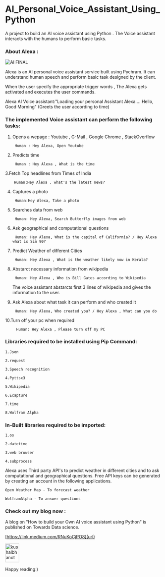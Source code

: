 # AI_Personal_Voice_Assistant_Using_Python

A project to build an AI voice assistant using Python . The Voice assistant interacts with the humans to perform basic tasks.


### About Alexa :

![AI FINAL](https://user-images.githubusercontent.com/51138087/93668051-f7c4af00-fa3e-11ea-9b17-5913e954795f.png)


Alexa is an AI personal voice assistant service built using Pychram. It can understand human speech and perform basic task designed by the client.

When the user specify the appropriate trigger words , The Alexa gets activated and executes the user commands.


Alexa AI Voice assistant:"Loading your personal Assistant Alexa....
                          Hello, Good Morning" (Greets the user according to time)



### The implemented Voice assistant can perform the following tasks:


1. Opens a wepage : Youtube , G-Mail , Google Chrome , StackOverflow 
	
	
		Human : Hey Alexa, Open Youtube
		
		
2. Predicts time 
	
	
		Human : Hey Alexa , What is the time
		
		
3.Fetch Top headlines from Times of India
	
         
		Human:Hey Alexa , what's the latest news?
		
		
4. Captures a photo
	
  		
		Human:Hey Alexa, Take a photo
		
		
5. Searches data from web
	
   		
		Human: Hey Alexa, Search Butterfly images from web
		
		
6. Ask geographical and computational questions
	
  	 	
		Human: Hey Alexa, What is the capital of California? / Hey Alexa what is Sin 90?
		
		
7. Predict Weather of different Cities
   		
	
		Human: Hey Alexa , What is the weather likely now in Kerala?
		
	
8. Abstarct necessary information from wikipedia
	
   		
		Human: Hey Alexa , Who is Bill Gates according to Wikipedia
		
		
   The voice assistant abstarcts first 3 lines of wikipedia and gives the information to the user.
	
	
9. Ask Alexa about what task it can perform and who created it
	
   		
	  	Human: Hey Alexa, Who created you? / Hey Alexa , What can you do
		
		
10.Turn off your pc when required
   		

   		 Human: Hey Alexa , Please turn off my PC



### Libraries required to be installed using Pip Command:
	
	1.Json
	
	2.request
	
	3.Speech recognition
	
 	4.Pyttsx3
	
	5.Wikipedia
	
	6.Ecapture
	
	7.time
	
	8.Wolfram Alpha


### In-Built libraries required to be imported:

	1.os
	
	2.datetime
	
	3.web browser
	
	4.subprocess



Alexa uses Third party API's to predict weather in different cities and to ask computational and geographical questions. 
Free API keys can be generated by creating an account in the following applications.  
	
	Open Weather Map - To forecast weather
	
	WolframAlpha - To answer questions
	



### Check out my blog now :	

A blog on "How to build your Own AI voice assistant using Python" is published on Towards Data science.

[https://link.medium.com/RNuKoCjPO8](url)

<p align="left">
  <a href="https://medium.com/@mmirthula02" target="_blank"><img align="center" src="https://cdn.jsdelivr.net/npm/simple-icons@3.0.1/icons/medium.svg" alt="kushalbhanot" height="60" width="45" /></a> &nbsp;&nbsp;
</p>



Happy reading:)



